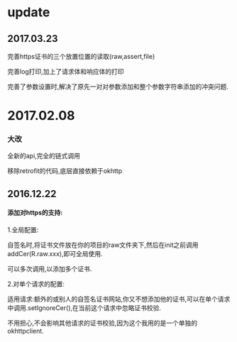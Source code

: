 

# update





## 2017.03.23

完善https证书的三个放置位置的读取(raw,assert,file)

完善log打印,加上了请求体和响应体的打印

完善了参数设置时,解决了原先一对对参数添加和整个参数字符串添加的冲突问题.



# 2017.02.08

### 大改

全新的api,完全的链式调用

移除retrofit的代码,底层直接依赖于okhttp

## 2016.12.22

#### 添加对https的支持:

1.全局配置:

自签名时,将证书文件放在你的项目的raw文件夹下,然后在init之前调用addCer(R.raw.xxx),即可全局使用.

可以多次调用,以添加多个证书.

2.对单个请求的配置:

适用请求:额外的或别人的自签名证书网站,你又不想添加他的证书,可以在单个请求中调用.setIgnoreCer(),在当前这个请求中忽略证书校验.  

不用担心,不会影响其他请求的证书校验,因为这个我用的是一个单独的okhttpclient.

